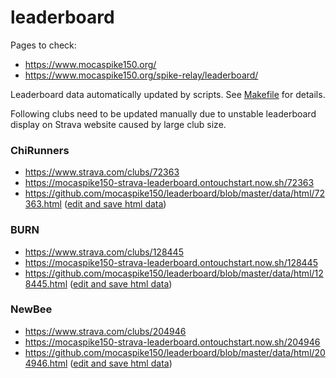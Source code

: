 # leaderboard

Pages to check:

- https://www.mocaspike150.org/
- https://www.mocaspike150.org/spike-relay/leaderboard/

Leaderboard data automatically updated by scripts. See [Makefile](Makefile) for details.

Following clubs need to be updated manually due to unstable leaderboard display on Strava website caused by large club size.


### ChiRunners
- https://www.strava.com/clubs/72363
- https://mocaspike150-strava-leaderboard.ontouchstart.now.sh/72363
- https://github.com/mocaspike150/leaderboard/blob/master/data/html/72363.html ([edit and save html data](https://github.com/mocaspike150/leaderboard/edit/master/data/html/72363.html))


###  BURN
- https://www.strava.com/clubs/128445
- https://mocaspike150-strava-leaderboard.ontouchstart.now.sh/128445
- https://github.com/mocaspike150/leaderboard/blob/master/data/html/128445.html ([edit and save html data](https://github.com/mocaspike150/leaderboard/edit/master/data/html/128445.html))

### NewBee
- https://www.strava.com/clubs/204946
- https://mocaspike150-strava-leaderboard.ontouchstart.now.sh/204946
- https://github.com/mocaspike150/leaderboard/blob/master/data/html/204946.html ([edit and save html data](https://github.com/mocaspike150/leaderboard/edit/master/data/html/204946.html))
